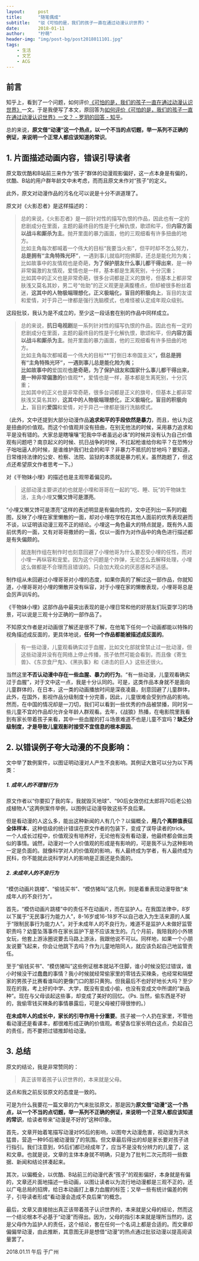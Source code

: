 ```yaml
---
layout:     post
title:      "随笔偶成"
subtitle:   "驳《可怕的是，我们的孩子一直在通过动漫认识世界》"
date:       2018-01-11
author:     "柠萌"
header-img: "img/post-bg/post2018011101.jpg"
tags:
    - 生活
    - 文艺
    - ACG
---
```


## 前言

知乎上，看到了一个问题，如何评价[《可怕的是，我们的孩子一直在通过动漫认识世界》](http://mp.weixin.qq.com/s/nZulTHBPbd9Panc7XSciyQ)一文。于是我便写了本文，原回答为[如何评价《可怕的是，我们的孩子一直在通过动漫认识世界》一文？ - 罗玥的回答 - 知乎](https://www.zhihu.com/question/265391277/answer/293707377)。

总的来说，**原文借“动漫”这一个热点，以一个不当的点切题，举一系列不正确的例证，来说明一个正常人都应该知道的常识**。

## 1. 片面描述动画内容，错误引导读者

原文取优酷和B站前三来作为“孩子“群体的动漫观影偏好，这一点本身是有偏的，优酷、B站的用户群年龄文中未考虑，而而且原文未作对“孩子”的定义。

此外，原文对动漫作品的污名化可以说是十分不讲道理了。

原文对《火影忍者》是这样描述的：

> 总的来说，《火影忍者》是一部针对性的描写仇恨的作品，因此也有一定的悲剧成分在里面，主题的最终目的性是于化解仇恨，歌颂和平，但**内容方面以战斗和厮杀为主**。抛开里面的暴力画面，他的三观细看有许多扭曲的地方。  
> 比如主角每次都喊着一个伟大的目标“我要当火影”，但平时却不怎么努力，**总是拥有“主角特殊光环”**，一遇到事儿就临时抱佛脚，还总是能化险为夷；  
> 比如故事中的友情观也是奇葩，**为了保护朋友什么事儿都干得出来**，是一种非常偏激的友情观，爱情也是一样，基本都是生离死别，十分沉重；  
> 比如其中的正义也是非常奇葩，很多台词都是正义的旗号，但基本上都非常肤浅又莫名其妙，男二号“佐助”的正义观更是满腹槽点，但却被很多粉丝着迷，**这其中的人物极端理想化，正义极端化，盲目的积极向上**，盲目的友谊和爱情，对于异己一律都是强行洗脑模式，也难怪被认定成年观众级别。  

这段批驳，我认为是不成立的，至少这一段话套在别的作品中同样成立。

> 总的来说，**抗日电视剧**是一系列针对性的描写仇恨的作品，因此也有一定的悲剧成分在里面，主题的最终目的性是于化解仇恨，歌颂和平，但**内容方面以战斗和厮杀为主**。抛开里面的暴力画面，他的三观细看有许多扭曲的地方。  
> 比如主角每次都喊着一个伟大的目标**“打倒日本帝国主义”**，但总是拥有“主角特殊光环”，一遇到事儿总是能化险为夷；  
> 比如故事中的**爱国观**也是奇葩，**为了保护战友和国家什么事儿都干得出来**，是一种非常偏激的**价值观**，爱情也是一样，基本都是生离死别，十分沉重；  
> 比如其中的正义也是非常奇葩，很多台词都是正义的旗号，但基本上都非常肤浅又莫名其妙，**这其中的人物极端理想化，正义极端化，盲目的积极向上**，盲目的**爱国**和爱情，对于异己一律都是强行洗脑模式。

（此外，文中还提到大部分动漫作品**追求和平的手段依然是暴力**，而且，他认为这是扭曲的价值观。而这个价值观并没有扭曲，在别无他法的时候，采用暴力追求和平是没有错的。大家总是瞎嚷嚷“犯我中华者虽远必诛”的时候并没有认为自己价值观有问题吧？南京起义的时候、抗日战争的时候，不扛起枪谁给你和平？在恐怖分子咄咄逼人的时候，是谁维护我们社会的和平？非暴力不抵抗的甘地吗？要知道，日常维持法律的公安、检察、法院、监狱的本质就是暴力机关。虽然跑题了，但这点还希望原文作者思考一下。）

对《干物妹小埋》的描述也是主观带着偏见的。

> 这部动漫主要讲述的也就是小埋和哥哥在一起的“吃、睡、玩”的干物妹生活，主角小埋**又懒又馋可是漂亮**。

“小埋又懒又馋可是漂亮”这样的表述明显是有偏向性的，文中还列出一系列的截图，反映了小埋在家里懒散的一面，却对小埋在学校在其他人面前的优秀表现避而不谈，以证明该动漫三观不正的结论。小埋这一角色最大的特点就是，既有外人面前优秀的一面，又有对哥哥撒娇的一面，仅以一面作为对作品中的角色进行描述都是有失偏颇的。

> 就连制作组在制作时也刻意回避了小埋他哥为什么要忍受小埋的任性，而对小埋一再纵容和宠爱。因为这个问题是个炸弹，无论怎么去解释处理，小埋这么做都是不合理而且错误的。只会加大观众的厌恶感和不适感。

制作组从未回避过小埋哥哥对小埋的态度，如果你真的了解过这一部作品，你就知道，小埋哥哥对小埋的懒散并没有纵容，对于小埋在家的懒散表现，小埋哥哥总是会厉声训斥的。

《干物妹小埋》这部作品中最突出表现的是小埋日常和他的好朋友们玩耍学习的场景，可以说是三观十分正确的一部作品了。


不知原文作者是对动画很了解还是很不了解，在他笔下任何一个动画都能以特殊的视角描述成反面的，更具体地说，**任何一个作品都能被描述成反面的**。


> 有一些动漫，儿童观看确实过于血腥，比如文化部就曾禁止过一批动漫，但这些动漫并没有在网络上停止传播，孩子依然可能会看到，而且像《寄生兽》、《东京食尸鬼》、《黑执事》和《进击的巨人》这些还很火。

当然这里**不否认动漫中存在一些血腥、暴力的行为**。“有一些动漫，儿童观看确实过于血腥”，对于文中这一点，我是十分认同的。可是，这类作品本身就不是面向儿童群体的，在日本，这一类的动画播放时间是深夜凌晨，刻意回避了儿童群体，此外，在国外，影视作品分级制度十分完善，因此，儿童很难会受到作品的影响。然而，在中国的情况却是一刀切，我们可以看到一些优秀的作品被禁播，同时另一些儿童不宜的作品却允许全年龄人群观看。去年，《战狼》热播，在电影院里我看到有家长带着孩子来看，其中一些血腥的打斗场景难道不也是儿童不宜吗？**缺乏分级制度，才是导致儿童观影时接受不宜信息的根本原因**。

## 2. 以错误例子夸大动漫的不良影响：

文中举了数例案件，以图证明动漫对人产生不良影响。其例证大致可以分为以下两类：

##### 1. 成年人的不理智行为

原文作者以“你要扣了我的车，我就毁灭地球”、“90后女效仿红太郎将70后老公拍成植物人”这两例案件举例，以图例证动漫导致这些不良后果。

但是看动漫的人这么多，能出这种新闻的人有几个？以偏概全，**用几个离群值表征全体样本**，这种低级的统计错误在原文作者的包装下，变成了误导读者的trick。一个人成长过程中，价值观没有培养好，无论他有没有看动漫，他最终都会做出类似的事情。诚然，动漫对一个人价值观的形成是有影响的，可是我不认为这种影响一定是负面的。就像科学对人的价值观的影响，有人最终成为学者，有人最终成为民科，你不能就此说科学对人的影响是正面还是负面的。

##### 2. 未成年人的不良行为

“模仿动画片跳楼”、“偷钱买书”、“模仿猪叫”这几例，则是着重表现动漫导致“未成年人的不良行为”。

首先，“模仿动画片跳楼”中的责任不在动画片，而在监护人。在我国法律中，8岁以下属于“无民事行为能力人”，8-16岁或16-18岁不以自己收入为生活来源的人属于“限制民事行为能力人”。对于未成年人的不良行为，难道不是监护人未做好监管职责吗？幼童坠落事件在家长监护下是不应该发生的。几个月前，我陪我的小外甥女玩，他套上游泳圈说要去马路上游泳，我跟他说不可以。同样地，如果一个小朋友说要飞起来，你会让他跳下去吗？作为儿童地陪同人，就应该负起自己地监管责任。

至于“偷钱买书”、“模仿猪叫”这些例证根本就站不住脚，谁小时候没犯过错误，谁小时候没干过蠢蠢的事情？我小时候就经常偷家里的零钱去买辣条，也经常和隔壁家的男孩子比赛看谁叫的更像门口的那只黄狗。但我最后不也好好地长大吗？至少现在的我，考上好的中学、大学，既没有变成小偷，也没有变成文中所谓的“新品种”。现在与父母谈起这些事，却变成了美好的回忆。（Ps. 当然，偷东西是不好的，我偷零钱买辣条的事情暴露后，可是父母被打得很惨的。）

**在未成年人的成长中，家长的引导作用十分重要**。孩子被一个人扔在家里，不管他看动漫还是看课本，都很难形成正确的价值观。希望各位家长明白这点，负起自己的责任，而不要把过错推卸给动漫。

## 3. 总结

原文的结论，我是非常赞同的：

> 真正该带着孩子认识世界的，本来就是父母。

这点和我之前反驳原文的态度是一致的。

可是为什么我要花一篇文章的力气来批驳原文，那是因为**原文借“动漫”这一个热点，以一个不当的点切题，举一系列不正确的例证，来说明一个正常人都应该知道的常识**，给读者带来“动漫是不好的”这种印象。

首先，文章开始着笔描写动漫对95后的影响，以图夸大动漫危害，视动漫为洪水猛兽，营造一种95后被动漫毁了的氛围。但文章最后得出的却是家长要对孩子进行指引。我们注意到，95后们都已经成年了，应当不是没有分辨力的儿童了，这和文章。也就是说，文章的主体本身就不明确，只是为了批判二次元而将一些数据、新闻和结论拼凑起来。

其次，以偏概全，以优酷、B站前三的动漫代表“孩子”的观影偏好，本身就是有偏的，文章还片面地描述一些动画，以图让读者以为流行地动漫都是三观不正的，还以广电总局的招牌，给日本动画打上暴力血腥的标签；又举一些有统计偏差的例子，引导读者形成“看动漫会造成不良后果“的概念。

最后，文章又直接抛出真正该带着孩子认识世界的，本来就是父母的结论，然而这一个结论根本不必基于“动漫”而得出。因为，父母的指引本来就是理所当然的，这是父母作为监护人的责任，这个结论，套在任何一个名词上都是合适的。而文章却偏偏举动漫，由此推断，其意图无非是想借“动漫”的热点通过批驳动漫以提高阅读量罢了。


2018.01.11 午后 于广州
